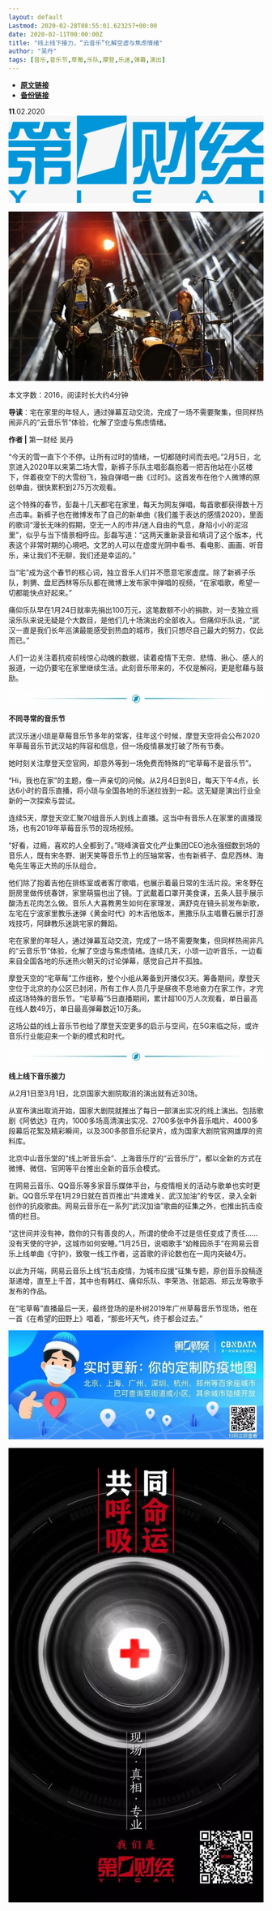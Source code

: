 ```yaml
---
layout: default
Lastmod: 2020-02-28T08:55:01.623257+00:00
date: 2020-02-11T00:00:00Z
title: "线上线下接力，“云音乐”化解空虚与焦虑情绪"
author: "吴丹"
tags: [音乐,音乐节,草莓,乐队,摩登,乐迷,弹幕,演出]
---
```


* [**原文链接**](http://mp.weixin.qq.com/s?__biz=MjM5MTM3NTMwNA==&mid=2660912302&idx=4&sn=478ddeeddb0656276fdcee101a1b9c69&chksm=bdd866098aafef1f856e1aca0cff77bca6fa8de1b009a847e53561175ff4766e119c58a342fc#rd)
* [**备份链接**](http://archive.ph/0vYTF)


  

**11**.02.2020![](/images/post/b964456eeb895c5ca2180c84e43a5c1c.jpg)

![](/images/post/b824e74460b95227019c6bc7277d9ec0.jpg)

本文字数：2016，阅读时长大约4分钟

**导读**：宅在家里的年轻人，通过弹幕互动交流，完成了一场不需要聚集，但同样热闹非凡的“云音乐节”体验，化解了空虚与焦虑情绪。

  

**作者 |** 第一财经 吴丹

“今天的雪一直下个不停。让所有过时的情绪，一切都随时间而去吧。”2月5日，北京进入2020年以来第二场大雪，新裤子乐队主唱彭磊抱着一把吉他站在小区楼下，伴着夜空下的大雪纷飞，独自弹唱一曲《过时》。这首发布在他个人微博的原创单曲，很快累积到275万次观看。

  

这个特殊的春节，彭磊十几天都宅在家里，每天为网友弹唱，每首歌都获得数十万点击率。新裤子也在微博发布了自己的新单曲《我们羞于表达的感情2020》，里面的歌词“漫长无味的假期，空无一人的市井/迷人自由的气息，身陷小小的泥沼里”，似乎与当下情景相呼应。彭磊写道：“这两天重新录音和填词了这个版本，代表这个非常时期的心境吧。文艺的人可以在虚度光阴中看书、看电影、画画、听音乐，来让我们不无聊，我们还是幸运的。”

  

当“宅”成为这个春节的核心词，独立音乐人们并不愿意宅家虚度。除了新裤子乐队，刺猬、盘尼西林等乐队都在微博上发布家中弹唱的视频，“在家唱歌，希望一切都能快点好起来。”

  

痛仰乐队早在1月24日就率先捐出100万元，这笔数额不小的捐款，对一支独立摇滚乐队来说无疑是个大数目，是他们几十场演出的全部收入。但痛仰乐队说，“武汉一直是我们长年巡演最能感受到热血的城市，我们只想尽自己最大的努力，仅此而已。”

  

人们一边关注着抗疫前线惊心动魄的数据，读着疫情下无奈、悲情、揪心、感人的报道，一边仍要宅在家里继续生活。此刻音乐带来的，不仅是解闷，更是慰藉与鼓励。

  

![](/images/post/3519c8928fe3dd75fef0a2cb3e52b75b.jpg)

**不同寻常的音乐节**

  

武汉乐迷小琐是草莓音乐节多年的常客，往年这个时候，摩登天空将会公布2020年草莓音乐节武汉站的阵容和信息，但一场疫情暴发打破了所有节奏。

  

她时刻关注摩登天空官网，却意外等到一场免费而特殊的“宅草莓不是音乐节”。

  

“Hi，我也在家”的主题，像一声亲切的问候。从2月4日到8日，每天下午4点，长达6小时的音乐直播，将小琐与全国各地的乐迷拉拢到一起。这无疑是演出行业全新的一次探索与尝试。

  

连续5天，摩登天空汇聚70组音乐人到线上直播。这当中有音乐人在家里的直播现场，也有2019年草莓音乐节的现场视频。

  

“好看，过瘾，喜欢的人全都到了。”晓峰演音文化产业集团CEO池永强细数到场的音乐人，既有宋冬野、谢天笑等音乐节上的压轴常客，也有新裤子、盘尼西林、海龟先生等正大热的乐队组合。

  

他们除了抱着吉他在排练室或者客厅歌唱，也展示着最日常的生活片段。宋冬野在厨房里做传统春饼，家里萌猫也出了镜。丁武戴着口罩开美食课，五条人鼓手展示酸汤五花肉怎么做。音乐人大喜教男生如何在家理发，满舒克在镜头前发布新歌，左宅在宁波家里教乐迷弹《黄金时代》的木吉他版本，黑撒乐队主唱曹石展示打游戏技巧，阿肆教乐迷跳宅家的舞蹈。

  

宅在家里的年轻人，通过弹幕互动交流，完成了一场不需要聚集，但同样热闹非凡的“云音乐节”体验，化解了空虚与焦虑情绪。连续几天，小琐一边听音乐，一边看来自全国各地的乐迷热火朝天的讨论弹幕，感觉自己并不孤独。

  

摩登天空的“宅草莓”工作组称，整个小组从筹备到开播仅3天。筹备期间，摩登天空位于北京的办公区已封闭，所有工作人员几乎是昼夜不息地奋力在家工作，才完成这场特殊的音乐节。“宅草莓”5日直播期间，累计超100万人次观看，单日最高在线人数49万，单日最高弹幕数近10万条。

  

这场公益的线上音乐节也给了摩登天空更多的启示与空间，在5G来临之际，或许音乐行业能迎来一个新的模式和时代。

  

![](/images/post/3519c8928fe3dd75fef0a2cb3e52b75b.jpg)

**线上线下音乐接力**

  

从2月1日至3月1日，北京国家大剧院取消的演出就有近30场。

  

从宣布演出取消开始，国家大剧院就推出了每日一部演出实况的线上演出。包括歌剧《阿依达》在内，1000多场高清演出实况、2700多张中外音乐唱片、4000多段幕后花絮及精彩瞬间，以及300多部音乐纪录片，成为国家大剧院官网雄厚的资料库。

  

北京中山音乐堂的“线上听音乐会”、上海音乐厅的“云音乐厅”，都以全新的方式在微博、微信、官网等平台推出全新的音乐会模式。

  

在网易云音乐、QQ音乐等多家音乐媒体平台，与疫情相关的活动与歌单也实时更新。QQ音乐早在1月29日就在首页推出“共渡难关、武汉加油”的专区，录入全新创作的抗疫歌曲。网易云音乐在一系列“武汉加油”歌曲的征集之外，也推出抗击疫情的栏目。

  

“这世间并没有神，救你的只有善良的人，所谓的使命不过是信任变成了责任……没有天使的守护，这城市如何安睡。”1月25日，说唱歌手“幼稚园杀手”在网易云音乐上线单曲《守护》，致敬一线工作者，这首歌的评论数也在一周内突破4万。

  

以此为开端，网易云音乐上线“抗击疫情，为城市应援”征集专题，原创音乐投稿逐渐递增，直至上千首，其中也有韩红、痛仰乐队、李荣浩、张韶涵、郑云龙等歌手发布的作品。

  

在“宅草莓”直播最后一天，最终登场的是朴树2019年广州草莓音乐节现场，他在一首《在希望的田野上》唱着，“那些坏天气，终于都会过去。”

  

[![](/images/post/d242208e1cceb854d118b0757c86eb0b.jpg)](https://z.cbndata.com/2019-nCoV/index.html?t=1581299310949)

![](/images/post/8cd8a1d0aba0700b88fba4e2bebbdee5.jpg)

